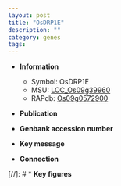 ```yaml
---
layout: post
title: "OsDRP1E"
description: ""
category: genes
tags: 
---
```


* **Information**  
    + Symbol: OsDRP1E  
    + MSU: [LOC_Os09g39960](http://rice.uga.edu/cgi-bin/ORF_infopage.cgi?orf=LOC_Os09g39960)  
    + RAPdb: [Os09g0572900](http://rapdb.dna.affrc.go.jp/viewer/gbrowse_details/irgsp1?name=Os09g0572900)  

* **Publication**  

* **Genbank accession number**  

* **Key message**  

* **Connection**  

[//]: # * **Key figures**  


